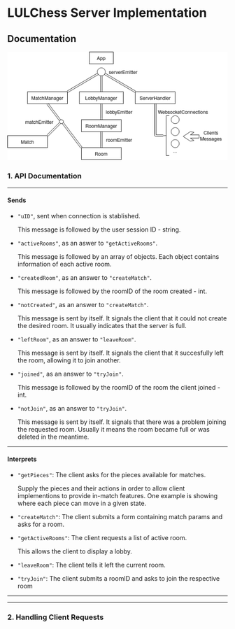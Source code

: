 # LULChess Server Implementation

## Documentation

![image](server_diagram.png "Diagram")

### 1. API Documentation

---

#### Sends

- `"uID"`, sent when connection is stablished.

    This message is followed by the user session ID - string.

- `"activeRooms"`, as an aswer to `"getActiveRooms"`.

    This message is followed by an array of objects. Each object contains
    information of each active room.

- `"createdRoom"`, as an answer to `"createMatch"`.

    This message is followed by the roomID of the room created - int.

- `"notCreated"`, as an answer to `"createMatch"`.

    This message is sent by itself. It signals the client that it could not
    create the desired room. It usually indicates that the server is full.

- `"leftRoom"`, as an answer to `"leaveRoom"`.

    This message is sent by itself. It signals the client that it succesfully
    left the room, allowing it to join another.

- `"joined"`, as an answer to `"tryJoin"`.

    This message is followed by the roomID of the room the client joined - int.

- `"notJoin"`, as an answer to `"tryJoin"`.

    This message is sent by itself. It signals that there was a problem joining
    the requested room. Usually it means the room became full or was deleted in
    the meantime.

---

#### Interprets

- `"getPieces"`: The client asks for the pieces available for matches.

    Supply the pieces and their actions in order to allow client implementions
    to provide in-match features. One example is showing where each piece can
    move in a given state.

- `"createMatch"`: The client submits a form containing match params and asks
    for a room.

- `"getActiveRooms"`: The client requests a list of active room.

    This allows the client to display a lobby.

- `"leaveRoom"`: The client tells it left the current room.

- `"tryJoin"`: The client submits a roomID and asks to join the respective
    room

---
---

### 2. Handling Client Requests

